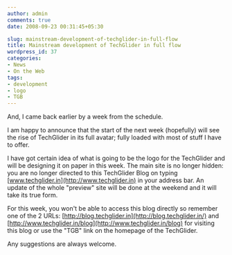 ```yaml
---
author: admin
comments: true
date: 2008-09-23 00:31:45+05:30

slug: mainstream-development-of-techglider-in-full-flow
title: Mainstream development of TechGlider in full flow
wordpress_id: 37
categories:
- News
- On the Web
tags:
- development
- logo
- TGB
---
```




And, I came back earlier by a week from the schedule.

I am happy to announce that the start of the next week (hopefully) will see the rise of TechGlider in its full avatar; fully loaded with most of stuff I have to offer.

I have got certain idea of what is going to be the logo for the TechGlider and will be designing it on paper in this week. The main site is no longer hidden: you are no longer directed to this TechGlider Blog on typing [www.techglider.in](http://www.techglider.in) in your address bar. An update of the whole "preview" site will be done at the weekend and it will take its true form.

For this week, you won't be able to access this blog directly so remember one of the 2 URLs: [http://blog.techglider.in](http://blog.techglider.in/) and [http://www.techglider.in/blog](http://www.techglider.in/blog) for visiting this blog or use the "TGB" link on the homepage of the TechGlider.

Any suggestions are always welcome.
